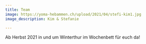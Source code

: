 ```yaml
---
title: Team
image: https://yoma-hebammen.ch/upload/2021/04/stefi-kim1.jpg
image_description: Kim & Stefanie

---
```

Ab Herbst 2021 in und um Winterthur im Wochenbett für euch da!